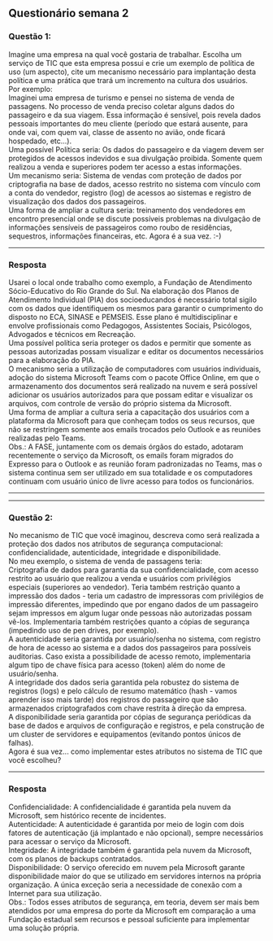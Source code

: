 ## Questionário semana 2
### Questão 1:
Imagine uma empresa na qual você gostaria de trabalhar. Escolha um serviço de TIC que esta empresa possui e crie um exemplo de política de uso (um aspecto), cite um mecanismo necessário para implantação desta política e uma prática que trará um incremento na cultura dos usuários.  
Por exemplo:  
Imaginei uma empresa de turismo e pensei no sistema de venda de passagens. No processo de venda preciso coletar alguns dados do passageiro e da sua viagem. Essa informação é sensível, pois revela dados pessoais importantes do meu cliente (período que estará ausente, para onde vai, com quem vai, classe de assento no avião, onde ficará hospedado, etc...).  
Uma possível Política seria: Os dados do passageiro e da viagem devem ser protegidos de acessos indevidos e sua divulgação proibida. Somente quem realizou a venda e superiores podem ter acesso a estas informações.  
Um mecanismo seria: Sistema de vendas com proteção de dados por criptografia na base de dados, acesso restrito no sistema com vínculo com a conta do vendedor, registro (log) de acessos ao sistemas e registro de visualização dos dados dos passageiros.  
Uma forma de ampliar a cultura seria: treinamento dos vendedores em encontro presencial onde se discute possíveis problemas na divulgação de informações sensíveis de passageiros como roubo de residências, sequestros, informações financeiras, etc.
Agora é a sua vez. :-)  
***  
### Resposta
Usarei o local onde trabalho como exemplo, a Fundação de Atendimento Sócio-Educativo do Rio Grande do Sul. Na elaboração dos Planos de Atendimento Individual (PIA) dos socioeducandos é necessário total sigilo com os dados que identifiquem os mesmos para garantir o cumprimento do disposto no ECA, SINASE e PEMSEIS. Esse plano é multidisciplinar e envolve profissionais como Pedagogos, Assistentes Sociais, Psicólogos, Advogados e técnicos em Recreação.  
Uma possível política seria proteger os dados e permitir que somente as pessoas autorizadas possam visualizar e editar os documentos necessários para a elaboração do PIA.  
O mecanismo seria a utilização de computadores com usuários individuais, adoção do sistema Microsoft Teams com o pacote Office Online, em que o armazenamento dos documentos será realizado na nuvem e será possível adicionar os usuários autorizados para que possam editar e visualizar os arquivos, com controle de versão do próprio sistema da Microsoft.  
Uma forma de ampliar a cultura seria a capacitação dos usuários com a plataforma da Microsoft para que conheçam todos os seus recursos, que não se restringem somente aos emails trocados pelo Outlook e as reuniões realizadas pelo Teams.  
Obs.: A FASE, juntamente com os demais órgãos do estado, adotaram recentemente o serviço da Microsoft, os emails foram migrados do Expresso para o Outlook e as reunião foram padronizadas no Teams, mas o sistema continua sem ser utilizado em sua totalidade e os computadores continuam com usuário único de livre acesso para todos os funcionários.  

***  
***  
### Questão 2:  
No mecanismo de TIC que você imaginou, descreva como será realizada a proteção dos dados nos atributos de segurança computacional: confidencialidade, autenticidade, integridade e disponibilidade.  
No meu exemplo, o sistema de venda de passagens teria:  
Criptografia de dados para garantia da sua confidencialidade, com acesso restrito ao usuário que realizou a venda e usuários com privilégios especiais (superiores ao vendedor). Teria também restrição quanto a impressão dos dados - teria um cadastro de impressoras com privilégios de impressão diferentes, impedindo que por engano dados de um passageiro sejam impressos em algum lugar onde pessoas não autorizadas possam vê-los. Implementaria também restrições quanto a cópias de segurança (impedindo uso de pen drives, por exemplo).  
A autenticidade seria garantida por usuário/senha no sistema, com registro de hora de acesso ao sistema e a dados dos passageiros para possíveis auditorias. Caso exista a possibilidade de acesso remoto, implementaria algum tipo de chave física para acesso (token) além do nome de usuário/senha.  
A integridade dos dados seria garantida pela robustez do sistema de registros (logs) e pelo cálculo de resumo matemático (hash - vamos aprender isso mais tarde) dos registros do passageiro que são armazenados criptografados com chave restrita à direção da empresa.  
A disponibilidade seria garantida por cópias de segurança periódicas da base de dados e arquivos de configuração e registros, e pela construção de um cluster de servidores e equipamentos (evitando pontos únicos de falhas).  
Agora é sua vez... como implementar estes atributos no sistema de TIC que você escolheu?  
***  
### Resposta   
Confidencialidade: A confidencialidade é garantida pela nuvem da Microsoft, sem histórico recente de incidentes.  
Autenticidade: A autenticidade é garantida por meio de login com dois fatores de autenticação (já implantado e não opcional), sempre necessários para acessar o serviço da Microsoft.  
Integridade: A integridade também é garantida pela nuvem da Microsoft, com os planos de backups contratados.  
Disponibilidade: O serviço oferecido em nuvem pela Microsoft garante disponibilidade maior do que se utilizado em servidores internos na própria organização. A única exceção seria a necessidade de conexão com a Internet para sua utilização.  
Obs.: Todos esses atributos de segurança, em teoria, devem ser mais bem atendidos por uma empresa do porte da Microsoft em comparação a uma Fundação estadual sem recursos e pessoal suficiente para implementar uma solução própria.  





